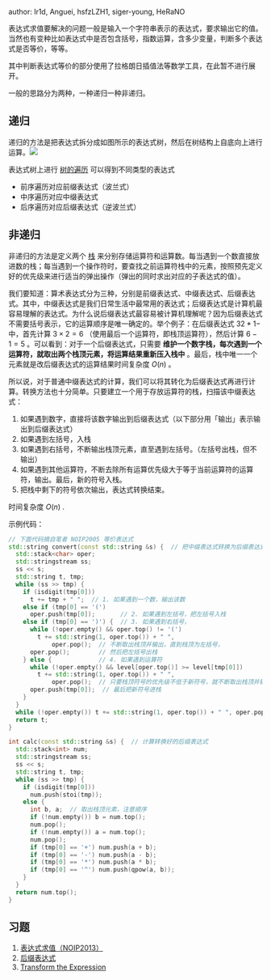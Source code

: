 author: Ir1d, Anguei, hsfzLZH1, siger-young, HeRaNO

表达式求值要解决的问题一般是输入一个字符串表示的表达式，要求输出它的值。当然也有变种比如表达式中是否包含括号，指数运算，含多少变量，判断多个表达式是否等价，等等。

其中判断表达式等价的部分使用了拉格朗日插值法等数学工具，在此暂不进行展开。

一般的思路分为两种，一种递归一种非递归。

## 递归

递归的方法是把表达式拆分成如图所示的表达式树，然后在树结构上自底向上进行运算。![](./images/bet.png)

表达式树上进行 [树的遍历](/graph/traverse/#dfs_3) 可以得到不同类型的表达式

-   前序遍历对应前缀表达式（波兰式）
-   中序遍历对应中缀表达式
-   后序遍历对应后缀表达式（逆波兰式）

## 非递归

非递归的方法是定义两个 [栈](../ds/stack.md) 来分别存储运算符和运算数。每当遇到一个数直接放进数的栈；每当遇到一个操作符时，要查找之前运算符栈中的元素，按照预先定义好的优先级来进行适当的弹出操作（弹出的同时求出对应的子表达式的值）。

我们要知道：算术表达式分为三种，分别是前缀表达式、中缀表达式、后缀表达式。其中，中缀表达式是我们日常生活中最常用的表达式；后缀表达式是计算机最容易理解的表达式。为什么说后缀表达式最容易被计算机理解呢？因为后缀表达式不需要括号表示，它的运算顺序是唯一确定的。举个例子：在后缀表达式 $3 2 * 1 -$ 中，首先计算 $3 \times 2 = 6$ （使用最后一个运算符，即栈顶运算符），然后计算 $6 - 1 = 5$ 。可以看到：对于一个后缀表达式，只需要 **维护一个数字栈，每次遇到一个运算符，就取出两个栈顶元素，将运算结果重新压入栈中** 。最后，栈中唯一一个元素就是改后缀表达式的运算结果时间复杂度 $O(n)$ 。

所以说，对于普通中缀表达式的计算，我们可以将其转化为后缀表达式再进行计算。转换方法也十分简单。只要建立一个用于存放运算符的栈，扫描该中缀表达式：

1.  如果遇到数字，直接将该数字输出到后缀表达式（以下部分用「输出」表示输出到后缀表达式）
2.  如果遇到左括号，入栈
3.  如果遇到右括号，不断输出栈顶元素，直至遇到左括号。（左括号出栈，但不输出）
4.  如果遇到其他运算符，不断去除所有运算优先级大于等于当前运算符的运算符，输出。最后，新的符号入栈。
5.  把栈中剩下的符号依次输出，表达式转换结束。

时间复杂度 $O(n)$ .

示例代码：

```cpp
// 下面代码摘自笔者 NOIP2005 等价表达式
std::string convert(const std::string &s) {  // 把中缀表达式转换为后缀表达式
  std::stack<char> oper;
  std::stringstream ss;
  ss << s;
  std::string t, tmp;
  while (ss >> tmp) {
    if (isdigit(tmp[0]))
      t += tmp + " ";  // 1. 如果遇到一个数，输出该数
    else if (tmp[0] == '(')
      oper.push(tmp[0]);       // 2. 如果遇到左括号，把左括号入栈
    else if (tmp[0] == ')') {  // 3. 如果遇到右括号，
      while (!oper.empty() && oper.top() != '(')
        t += std::string(1, oper.top()) + " ",
            oper.pop();  // 不断取出栈顶并输出，直到栈顶为左括号，
      oper.pop();        // 然后把左括号出栈
    } else {             // 4. 如果遇到运算符
      while (!oper.empty() && level[oper.top()] >= level[tmp[0]])
        t += std::string(1, oper.top()) + " ",
            oper.pop();  // 只要栈顶符号的优先级不低于新符号，就不断取出栈顶并输出
      oper.push(tmp[0]);  // 最后把新符号进栈
    }
  }
  while (!oper.empty()) t += std::string(1, oper.top()) + " ", oper.pop();
  return t;
}

int calc(const std::string &s) {  // 计算转换好的后缀表达式
  std::stack<int> num;
  std::stringstream ss;
  ss << s;
  std::string t, tmp;
  while (ss >> tmp) {
    if (isdigit(tmp[0]))
      num.push(stoi(tmp));
    else {
      int b, a;  // 取出栈顶元素，注意顺序
      if (!num.empty()) b = num.top();
      num.pop();
      if (!num.empty()) a = num.top();
      num.pop();
      if (tmp[0] == '+') num.push(a + b);
      if (tmp[0] == '-') num.push(a - b);
      if (tmp[0] == '*') num.push(a * b);
      if (tmp[0] == '^') num.push(qpow(a, b));
    }
  }
  return num.top();
}
```

## 习题

1.   [表达式求值（NOIP2013）](https://vijos.org/p/1849) 
2.   [后缀表达式](https://www.luogu.org/problemnew/show/P1449) 
3.   [Transform the Expression](https://www.spoj.com/problems/ONP/) 
